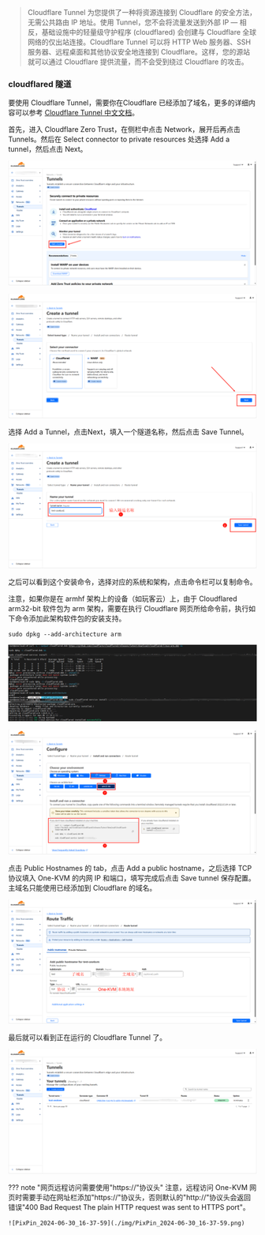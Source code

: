 > Cloudflare Tunnel 为您提供了一种将资源连接到 Cloudflare 的安全方法，无需公共路由 IP 地址。使用 Tunnel，您不会将流量发送到外部 IP — 相反，基础设施中的轻量级守护程序 (cloudflared) 会创建与 Cloudflare 全球网络的仅出站连接。Cloudflare Tunnel 可以将 HTTP Web 服务器、SSH 服务器、远程桌面和其他协议安全地连接到 Cloudflare。这样，您的源站就可以通过 Cloudflare 提供流量，而不会受到绕过 Cloudflare 的攻击。

### cloudflared 隧道

要使用 Cloudflare Tunnel，需要你在Cloudflare 已经添加了域名，更多的详细内容可以参考 [Cloudflare Tunnel 中文文档](https://cloudflared.cn/)。

首先，进入 Cloudflare Zero Trust，在侧栏中点击 Network，展开后再点击 Tunnels。然后在 Select  connector to private resources 处选择 Add a tunnel，然后点击 Next。

![PixPin_2024-06-30_18-04-12](../img/PixPin_2024-06-30_18-04-12.png)

![PixPin_2024-06-30_18-05-34](../img/PixPin_2024-06-30_18-05-34.png)

选择 Add a Tunnel，点击Next，填入一个隧道名称，然后点击 Save Tunnel。

![PixPin_2024-06-30_18-06-42](../img/PixPin_2024-06-30_18-06-42.png)

之后可以看到这个安装命令，选择对应的系统和架构，点击命令栏可以复制命令。

注意，如果你是在 armhf 架构上的设备（如玩客云）上，由于 Cloudflared arm32-bit 软件包为 arm 架构，需要在执行 Cloudflare 网页所给命令前，执行如下命令添加此架构软件包的安装支持。

```
sudo dpkg --add-architecture arm
```

![PixPin_2024-06-30_18-28-34](../img/PixPin_2024-06-30_18-28-34.png)

![PixPin_2024-06-30_18-09-10](../img/PixPin_2024-06-30_18-09-10.png)

点击 Public Hostnames 的 tab，点击 Add a public hostname，之后选择 TCP 协议填入 One-KVM 的内网 IP 和端口，填写完成后点击 Save tunnel 保存配置。主域名只能使用已经添加到 Cloudflare 的域名。

![PixPin_2024-06-30_18-20-29](../img/PixPin_2024-06-30_18-20-29.png)

最后就可以看到正在运行的 Cloudflare Tunnel 了。

![PixPin_2024-06-30_18-29-44](../img/PixPin_2024-06-30_18-29-44.png)

??? note "网页远程访问需要使用"https://"协议头"
    注意，远程访问 One-KVM 网页时需要手动在网址栏添加"https://"协议头，否则默认的"http://"协议头会返回错误"400 Bad Request The plain HTTP request was sent to HTTPS port"。

    ![PixPin_2024-06-30_16-37-59](./img/PixPin_2024-06-30_16-37-59.png)